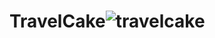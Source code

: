 # TravelCake![travelcake](https://user-images.githubusercontent.com/121312707/235411515-12e1f28e-9a8a-46a6-afff-501013e9b995.png)
